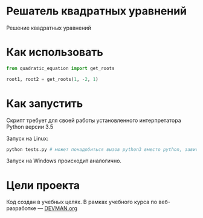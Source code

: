 # Решатель квадратных уравнений

Решение квадратных уравнений

# Как использовать

```python
from quadratic_equation import get_roots

root1, root2 = get_roots(1, -2, 1)
```

# Как запустить

Скрипт требует для своей работы установленного интерпретатора Python версии 3.5

Запуск на Linux:

```bash
python tests.py # может понадобиться вызов python3 вместо python, зависит от настроек операционной системы
```

Запуск на Windows происходит аналогично.

# Цели проекта

Код создан в учебных целях. В рамках учебного курса по веб-разработке ― [DEVMAN.org](https://devman.org)
